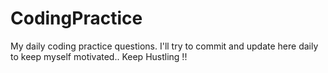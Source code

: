 # CodingPractice
 
My daily coding practice questions.
I'll try to commit and update here daily to keep myself motivated..
Keep Hustling !!
